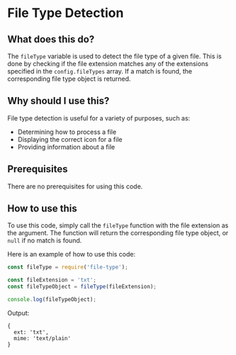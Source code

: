 
  
   # **File Type Detection**

## What does this do?

The `fileType` variable is used to detect the file type of a given file. This is done by checking if the file extension matches any of the extensions specified in the `config.fileTypes` array. If a match is found, the corresponding file type object is returned.

## Why should I use this?

File type detection is useful for a variety of purposes, such as:

* Determining how to process a file
* Displaying the correct icon for a file
* Providing information about a file

## Prerequisites

There are no prerequisites for using this code.

## How to use this

To use this code, simply call the `fileType` function with the file extension as the argument. The function will return the corresponding file type object, or `null` if no match is found.

Here is an example of how to use this code:

```javascript
const fileType = require('file-type');

const fileExtension = 'txt';
const fileTypeObject = fileType(fileExtension);

console.log(fileTypeObject);
```

Output:

```
{
  ext: 'txt',
  mime: 'text/plain'
}
```
  
  